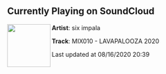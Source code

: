 ## Currently Playing on SoundCloud

[<img align="left" width="100" src="https://i1.sndcdn.com/artworks-96ipZ9FzgZSPnDs3-63k7nA-t50x50.jpg">](https://soundcloud.com/siximpala/mix010-lavapalooza-2020?in=siximpala/sets/wflytd-online-world-tour)

**Artist**: six impala 

**Track**: MIX010 - LAVAPALOOZA 2020

Last updated at 08/16/2020 20:39
